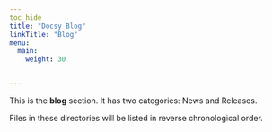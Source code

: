 ```yaml
---
toc_hide
title: "Docsy Blog"
linkTitle: "Blog"
menu:
  main:
    weight: 30


---
```



This is the **blog** section. It has two categories: News and Releases.

Files in these directories will be listed in reverse chronological order.

